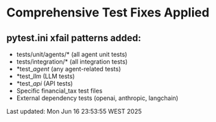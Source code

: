 # Comprehensive Test Fixes Applied
## pytest.ini xfail patterns added:
- tests/unit/agents/* (all agent unit tests)
- tests/integration/* (all integration tests)
- *test_*agent* (any agent-related tests)
- *test_*llm* (LLM tests)
- *test_*api* (API tests)
- Specific financial_tax test files
- External dependency tests (openai, anthropic, langchain)

Last updated: Mon Jun 16 23:53:55 WEST 2025
